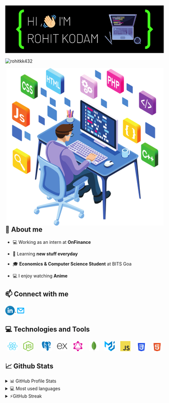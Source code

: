 <br />
<img src="./header.png" />

<p align="left"> <img src="https://komarev.com/ghpvc/?username=rohitkk432&label=Profile%20views&color=0e75b6&style=flat" alt="rohitkk432" /> </p>

 <img src="images/poster.svg" alt="rohitkk432" align="right" height="500px" />

## 📖 About me

-   💻 Working as an intern at **OnFinance**

-   🌱 Learning **new stuff everyday**

-   🎓 **Economics &  Computer Science Student** at BITS Goa

-   💻 I enjoy watching **Anime**

<!-- -   ⚡ Fun fact  -->

## 📫 Connect with me

<p align="left">  
	<a href="https://www.linkedin.com/in/rohit-kodam-b81b95204/" target="_blank">
		<img align="center" height="30" width="30" src="images/linkedin.svg" alt="Rohit Kodam | LinkedIn" />
	</a>
	<a href="mailto:f20201141@goa.bits-pilani.ac.in">
		<img align="center" height="30" width="30" src="images/mail.svg" alt="Rohit Kodam | Mail" />
    	</a>
</p>  
  
## 💻 Technologies and Tools
<p align="left"> 
	<code> <img height="32" width="32" src="images/react.svg" /> </code>
	<code> <img height="32" width="32" src="images/nodejs.svg" />  </code>
	<code> <img height="32" width="32" src="images/postgreSQL.svg" /> </code>
	<code> <img height="32" width="32" src="images/expressjs-icon.svg" /> </code>
	<code> <img height="32" width="32" src="images/graphql-icon.svg" /> </code>
	<code> <img height="32" width="32" src="images/mongodb-icon.svg" /> </code>
	<code> <img height="32" width="32" src="images/material-ui-1.svg" /> </code>
	<code> <img height="32" width="32" src="images/js.svg" /> </code>
	<code> <img height="32" width="32" src="images/css3.svg" /> </code>
	<code> <img height="32" width="32" src="images/html5.svg" /> </code>
</p>  
  
## 📈 Github Stats

<!-- https://github.com/anuraghazra/github-readme-stats -->
<details>
  <summary>📊 GitHub Profile Stats</summary>
  <br/>
  <a href="#"><img alt="rohitkk432's Github Stats" src="https://github-readme-stats.vercel.app/api?username=rohitkk432&show_icons=true&count_private=true&locale=en&layout=compact&theme=tokyonight" /></a>
</details>

<details> 
  <summary>💻 Most used languages</summary>
  <br/>
  <a href="#"><img alt="rohitkk432's Top Languages" src="https://github-readme-stats.vercel.app/api/top-langs/?username=rohitkk432&langs_count=10&layout=compact&theme=tokyonight" /></a>
  <br/>
  <b>Note:</b> This chart is only a metric of which languages my public code on GitHub consists of and does not reflect my experience or skill level.
</details>

<details>
  <summary>⚡GitHub Streak</summary>
  <br/>
  <a href="#"><img alt="rohitkk432's GitHub Streak" src="https://github-readme-streak-stats.herokuapp.com/?user=rohitkk432&theme=tokyonight" /></a>
</details>

<!-- Here are some ideas to get you started:

- 🔭 I’m currently working on ...
- 🌱 I’m currently learning ...
- 👯 I’m looking to collaborate on ...
- 🤔 I’m looking for help with ...
- 💬 Ask me about ...
- 📫 How to reach me: ...
- 😄 Pronouns: ...
- ⚡ Fun fact: ... -->
